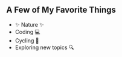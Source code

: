## A Few of My Favorite Things

- :sparkles: Nature :sparkles:
- Coding :computer:
- Cycling :bicyclist:
- Exploring new topics :mag:
